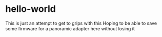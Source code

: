 # hello-world
This is just an attempt to get to grips with this
Hoping to be able to save some firmware for a panoramic adapter here without losing it

